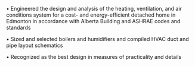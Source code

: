 • Engineered the design and analysis of the heating, ventilation, and air conditions system for a cost- and energy-efficient 
detached home in Edmonton in accordance with Alberta Building and ASHRAE codes and standards

• Sized and selected boilers and humidifiers and compiled HVAC duct and pipe layout schematics

• Recognized as the best design in measures of practicality and details
